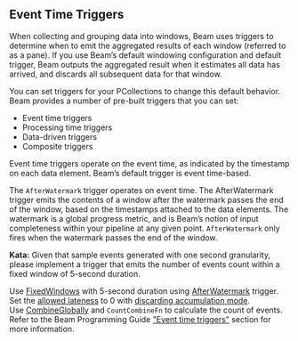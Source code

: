 <!--
  ~ Licensed to the Apache Software Foundation (ASF) under one
  ~ or more contributor license agreements.  See the NOTICE file
  ~ distributed with this work for additional information
  ~ regarding copyright ownership.  The ASF licenses this file
  ~ to you under the Apache License, Version 2.0 (the
  ~ "License"); you may not use this file except in compliance
  ~ with the License.  You may obtain a copy of the License at
  ~
  ~     http://www.apache.org/licenses/LICENSE-2.0
  ~
  ~ Unless required by applicable law or agreed to in writing, software
  ~ distributed under the License is distributed on an "AS IS" BASIS,
  ~ WITHOUT WARRANTIES OR CONDITIONS OF ANY KIND, either express or implied.
  ~ See the License for the specific language governing permissions and
  ~ limitations under the License.
  -->

Event Time Triggers
-------------------

When collecting and grouping data into windows, Beam uses triggers to determine when to emit the
aggregated results of each window (referred to as a pane). If you use Beam’s default windowing
configuration and default trigger, Beam outputs the aggregated result when it estimates all data
has arrived, and discards all subsequent data for that window.

You can set triggers for your PCollections to change this default behavior. Beam provides a number
of pre-built triggers that you can set:

*   Event time triggers
*   Processing time triggers
*   Data-driven triggers
*   Composite triggers

Event time triggers operate on the event time, as indicated by the timestamp on each data element.
Beam’s default trigger is event time-based.

The `AfterWatermark` trigger operates on event time. The AfterWatermark trigger emits the contents
of a window after the watermark passes the end of the window, based on the timestamps attached to
the data elements. The watermark is a global progress metric, and is Beam’s notion of input
completeness within your pipeline at any given point. `AfterWatermark` only fires when the watermark passes the end of the window.

**Kata:** Given that sample events generated with one second granularity, please implement a trigger that emits
the number of events count within a fixed window of 5-second duration.

<div class="hint">
  Use <a href="https://beam.apache.org/releases/pydoc/current/apache_beam.transforms.window.html#apache_beam.transforms.window.FixedWindows">
  FixedWindows</a> with 5-second duration using
  <a href="https://beam.apache.org/releases/pydoc/current/apache_beam.transforms.trigger.html#apache_beam.transforms.trigger.AfterWatermark">
  AfterWatermark</a> trigger.
</div>

<div class="hint">
  Set the <a href="https://beam.apache.org/releases/pydoc/current/apache_beam.transforms.core.html?highlight=allowed_lateness#apache_beam.transforms.core.Windowing">
  allowed lateness</a> to 0 with
  <a href="https://beam.apache.org/releases/pydoc/current/apache_beam.transforms.trigger.html#apache_beam.transforms.trigger.AccumulationMode">
    discarding accumulation mode</a>.
</div>

<div class="hint">
  Use <a href="https://beam.apache.org/releases/pydoc/current/apache_beam.transforms.core.html#apache_beam.transforms.core.CombineGlobally">
  CombineGlobally</a> and
  <code>CountCombineFn</code> to calculate the count of events.
</div>

<div class="hint">
  Refer to the Beam Programming Guide
  <a href="https://beam.apache.org/documentation/programming-guide/#event-time-triggers">
    "Event time triggers"</a> section for more information.
</div>
